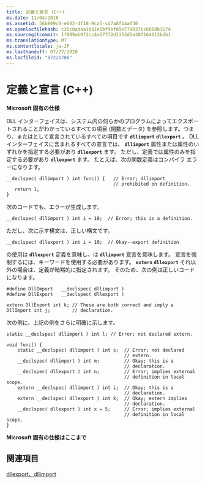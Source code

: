 ```yaml
---
title: 定義と宣言 (C++)
ms.date: 11/04/2016
ms.assetid: 56b809c0-e602-4f18-9ca5-cd7a8fbaaf30
ms.openlocfilehash: c35c0adaa1b81e5bf9bfd9e779037bc6068b3174
ms.sourcegitcommit: 1f009ab0f2cc4a177f2d1353d5a38f164612bdb1
ms.translationtype: MT
ms.contentlocale: ja-JP
ms.lasthandoff: 07/27/2020
ms.locfileid: "87221706"
---
```

# <a name="definitions-and-declarations-c"></a>定義と宣言 (C++)

**Microsoft 固有の仕様**

DLL インターフェイスは、システム内の何らかのプログラムによってエクスポートされることがわかっているすべての項目 (関数とデータ) を参照します。つまり、またはとして宣言されているすべての項目です **`dllimport`** **`dllexport`** 。 DLL インターフェイスに含まれるすべての宣言では、 **`dllimport`** 属性または属性のいずれかを指定する必要があり **`dllexport`** ます。 ただし、定義では属性のみを指定する必要があり **`dllexport`** ます。 たとえば、次の関数定義はコンパイラ エラーになります。

```
__declspec( dllimport ) int func() {   // Error; dllimport
                                       // prohibited on definition.
   return 1;
}
```

次のコードでも、エラーが生成します。

```
__declspec( dllimport ) int i = 10;  // Error; this is a definition.
```

ただし、次に示す構文は、正しい構文です。

```
__declspec( dllexport ) int i = 10;  // Okay--export definition
```

の使用は **`dllexport`** 定義を意味し、は **`dllimport`** 宣言を意味します。 宣言を強制するには、キーワードを使用する必要があります。 **`extern`** **`dllexport`** それ以外の場合は、定義が暗黙的に指定されます。 そのため、次の例は正しいコードになります。

```
#define DllImport   __declspec( dllimport )
#define DllExport   __declspec( dllexport )

extern DllExport int k; // These are both correct and imply a
DllImport int j;        // declaration.
```

次の例に、上記の例をさらに明確に示します。

```
static __declspec( dllimport ) int l; // Error; not declared extern.

void func() {
    static __declspec( dllimport ) int s;  // Error; not declared
                                           // extern.
    __declspec( dllimport ) int m;         // Okay; this is a
                                           // declaration.
    __declspec( dllexport ) int n;         // Error; implies external
                                           // definition in local scope.
    extern __declspec( dllimport ) int i;  // Okay; this is a
                                           // declaration.
    extern __declspec( dllexport ) int k;  // Okay; extern implies
                                           // declaration.
    __declspec( dllexport ) int x = 5;     // Error; implies external
                                           // definition in local scope.
}
```

**Microsoft 固有の仕様はここまで**

## <a name="see-also"></a>関連項目

[dllexport、dllimport](../cpp/dllexport-dllimport.md)
